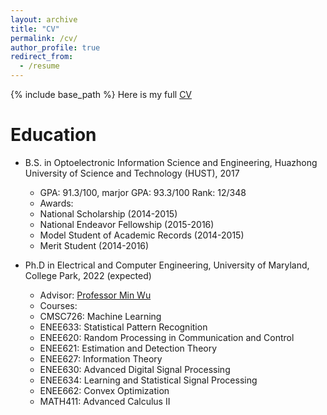 ```yaml
---
layout: archive
title: "CV"
permalink: /cv/
author_profile: true
redirect_from:
  - /resume
---
```


{% include base_path %}
Here is my full [CV](https://xtian17.github.io/files/CV_Xin_Tian.pdf)

Education
======
* B.S. in Optoelectronic Information Science and Engineering, Huazhong University of Science and Technology (HUST), 2017
  * GPA: 91.3/100, marjor GPA: 93.3/100 Rank: 12/348
  * Awards: 
   * National Scholarship (2014-2015)
   * National Endeavor Fellowship (2015-2016)
   * Model Student of Academic Records (2014-2015)
   * Merit Student (2014-2016) 

* Ph.D in Electrical and Computer Engineering, University of Maryland, College Park, 2022 (expected)
   * Advisor: [Professor Min Wu](https://user.eng.umd.edu/~minwu/)
   * Courses: 
    * CMSC726: Machine Learning
    * ENEE633: Statistical Pattern Recognition
    * ENEE620: Random Processing in Communication and Control
    * ENEE621: Estimation and Detection Theory
    * ENEE627: Information Theory
    * ENEE630: Advanced Digital Signal Processing
    * ENEE634: Learning and Statistical Signal Processing
    * ENEE662: Convex Optimization
    * MATH411: Advanced Calculus II



